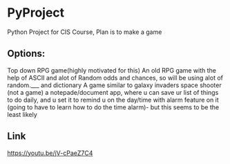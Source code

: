 # PyProject
Python Project for CIS Course, Plan is to make a game

## Options:
Top down RPG game(highly motivated for this)
An old RPG game with the help of ASCII and alot of Random odds and chances, so will be using alot of random.___ and dictionary
A game similar to galaxy invaders space shooter  
(not a game) a notepade/document app, where u can save ur list of things to do daily, and u set it to remind u on the day/time with alarm feature on it (going to have to learn how to do the time alarm)- but this seems to be the least likely


## Link
https://youtu.be/jV-cPaeZ7C4
